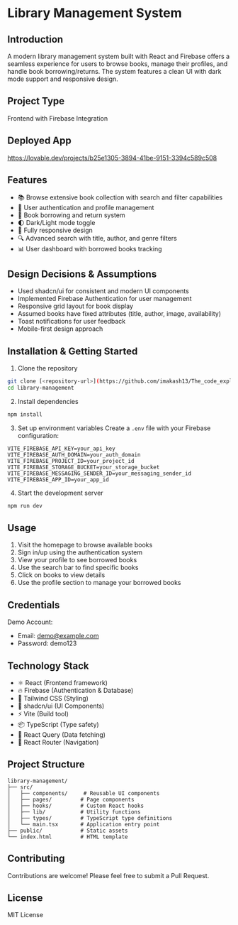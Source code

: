 # Library Management System

## Introduction
A modern library management system built with React and Firebase offers a seamless experience for users to browse books, manage their profiles, and handle book borrowing/returns. The system features a clean UI with dark mode support and responsive design.

## Project Type
Frontend with Firebase Integration

## Deployed App
https://lovable.dev/projects/b25e1305-3894-41be-9151-3394c589c508

## Features
- 📚 Browse extensive book collection with search and filter capabilities
- 👤 User authentication and profile management
- 📖 Book borrowing and return system
- 🌓 Dark/Light mode toggle
- 📱 Fully responsive design
- 🔍 Advanced search with title, author, and genre filters
- 📊 User dashboard with borrowed books tracking

## Design Decisions & Assumptions
- Used shadcn/ui for consistent and modern UI components
- Implemented Firebase Authentication for user management
- Responsive grid layout for book display
- Assumed books have fixed attributes (title, author, image, availability)
- Toast notifications for user feedback
- Mobile-first design approach

## Installation & Getting Started
1. Clone the repository
```bash
git clone [<repository-url>](https://github.com/imakash13/The_code_explorers.git)
cd library-management
```

2. Install dependencies
```bash
npm install
```

3. Set up environment variables
Create a `.env` file with your Firebase configuration:
```
VITE_FIREBASE_API_KEY=your_api_key
VITE_FIREBASE_AUTH_DOMAIN=your_auth_domain
VITE_FIREBASE_PROJECT_ID=your_project_id
VITE_FIREBASE_STORAGE_BUCKET=your_storage_bucket
VITE_FIREBASE_MESSAGING_SENDER_ID=your_messaging_sender_id
VITE_FIREBASE_APP_ID=your_app_id
```

4. Start the development server
```bash
npm run dev
```

## Usage
1. Visit the homepage to browse available books
2. Sign in/up using the authentication system
3. View your profile to see borrowed books
4. Use the search bar to find specific books
5. Click on books to view details
6. Use the profile section to manage your borrowed books

## Credentials
Demo Account:
- Email: demo@example.com
- Password: demo123

## Technology Stack
- ⚛️ React (Frontend framework)
- 🔥 Firebase (Authentication & Database)
- 💨 Tailwind CSS (Styling)
- 🎨 shadcn/ui (UI Components)
- ⚡ Vite (Build tool)
- 📦 TypeScript (Type safety)
- 🔄 React Query (Data fetching)
- 🎯 React Router (Navigation)

## Project Structure
```
library-management/
├── src/
│   ├── components/     # Reusable UI components
│   ├── pages/         # Page components
│   ├── hooks/         # Custom React hooks
│   ├── lib/           # Utility functions
│   ├── types/         # TypeScript type definitions
│   └── main.tsx       # Application entry point
├── public/            # Static assets
└── index.html         # HTML template
```

## Contributing
Contributions are welcome! Please feel free to submit a Pull Request.

## License
MIT License

